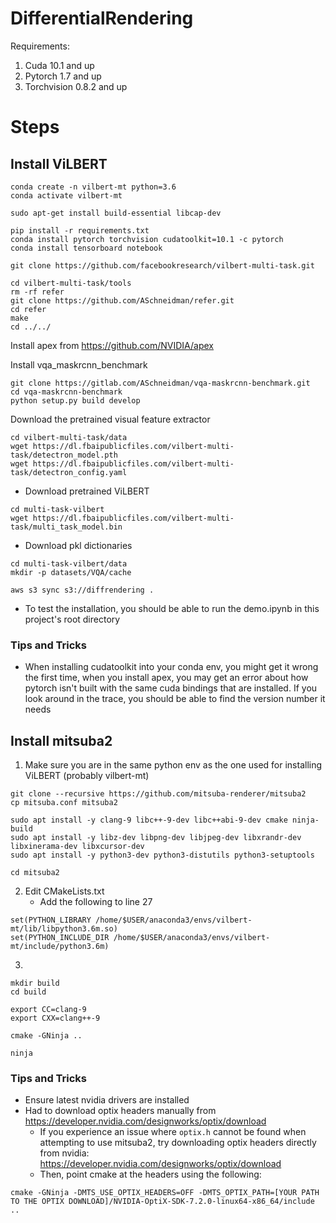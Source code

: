 # DifferentialRendering

Requirements:

1. Cuda 10.1 and up
2. Pytorch 1.7 and up
2. Torchvision 0.8.2 and up

# Steps

## Install ViLBERT
```
conda create -n vilbert-mt python=3.6
conda activate vilbert-mt

sudo apt-get install build-essential libcap-dev

pip install -r requirements.txt
conda install pytorch torchvision cudatoolkit=10.1 -c pytorch
conda install tensorboard notebook

git clone https://github.com/facebookresearch/vilbert-multi-task.git

cd vilbert-multi-task/tools
rm -rf refer
git clone https://github.com/ASchneidman/refer.git
cd refer
make
cd ../../
```

Install apex from https://github.com/NVIDIA/apex

Install vqa_maskrcnn_benchmark

```
git clone https://gitlab.com/ASchneidman/vqa-maskrcnn-benchmark.git
cd vqa-maskrcnn-benchmark
python setup.py build develop
```

Download the pretrained visual feature extractor

```
cd vilbert-multi-task/data
wget https://dl.fbaipublicfiles.com/vilbert-multi-task/detectron_model.pth
wget https://dl.fbaipublicfiles.com/vilbert-multi-task/detectron_config.yaml
```

- Download pretrained ViLBERT

```
cd multi-task-vilbert
wget https://dl.fbaipublicfiles.com/vilbert-multi-task/multi_task_model.bin
```


- Download pkl dictionaries

```
cd multi-task-vilbert/data
mkdir -p datasets/VQA/cache

aws s3 sync s3://diffrendering .
```

- To test the installation, you should be able to run the demo.ipynb in this project's root directory


### Tips and Tricks

- When installing cudatoolkit into your conda env, you might get it wrong the first time, when you install apex, you may get an error about how pytorch isn't built with the same cuda bindings that are installed. If you look around in the trace, you should be able to find the version number it needs

## Install mitsuba2

1. Make sure you are in the same python env as the one used for installing ViLBERT (probably vilbert-mt)

```
git clone --recursive https://github.com/mitsuba-renderer/mitsuba2
cp mitsuba.conf mitsuba2

sudo apt install -y clang-9 libc++-9-dev libc++abi-9-dev cmake ninja-build
sudo apt install -y libz-dev libpng-dev libjpeg-dev libxrandr-dev libxinerama-dev libxcursor-dev
sudo apt install -y python3-dev python3-distutils python3-setuptools

cd mitsuba2
```

2. Edit CMakeLists.txt
    - Add the following to line 27

```
set(PYTHON_LIBRARY /home/$USER/anaconda3/envs/vilbert-mt/lib/libpython3.6m.so)
set(PYTHON_INCLUDE_DIR /home/$USER/anaconda3/envs/vilbert-mt/include/python3.6m)
```

3. 

```
mkdir build
cd build

export CC=clang-9
export CXX=clang++-9

cmake -GNinja ..

ninja
```

### Tips and Tricks

- Ensure latest nvidia drivers are installed
- Had to download optix headers manually from https://developer.nvidia.com/designworks/optix/download
    - If you experience an issue where `optix.h` cannot be found when attempting to use mitsuba2, try
    downloading optix headers directly from nvidia: https://developer.nvidia.com/designworks/optix/download
    - Then, point cmake at the headers using the following:

```
cmake -GNinja -DMTS_USE_OPTIX_HEADERS=OFF -DMTS_OPTIX_PATH=[YOUR PATH TO THE OPTIX DOWNLOAD]/NVIDIA-OptiX-SDK-7.2.0-linux64-x86_64/include ..
```
